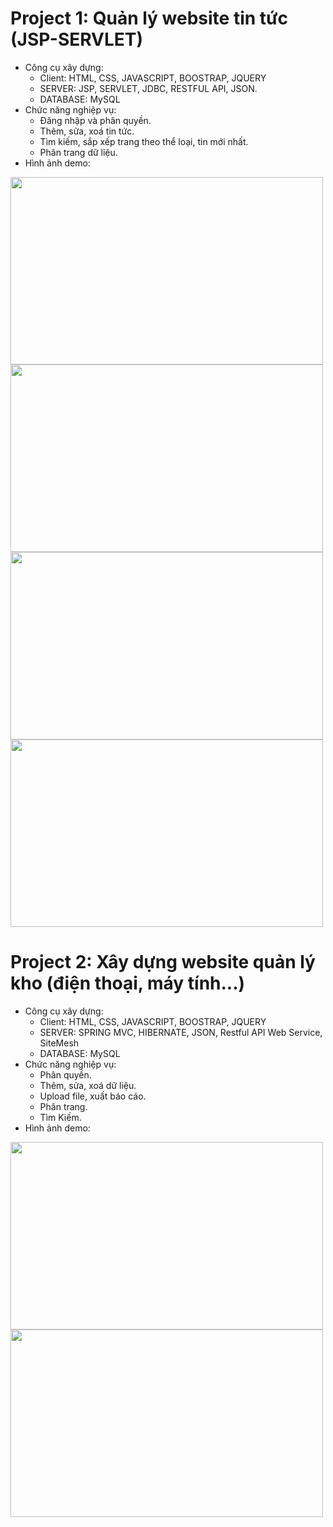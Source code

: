 # Project 1: Quản lý website tin tức (JSP-SERVLET)
  - Công cụ xây dựng:
    + Client: HTML, CSS, JAVASCRIPT, BOOSTRAP, JQUERY
    + SERVER: JSP, SERVLET, JDBC, RESTFUL API, JSON.
    + DATABASE: MySQL
  - Chức năng nghiệp vụ:
    + Đăng nhập và phân quyền.
    + Thêm, sửa, xoá tin tức.
    + Tìm kiếm, sắp xếp trang theo thể loại, tin mới nhất.
    + Phân trang dữ liệu.
  - Hình ảnh demo:

<img src="https://user-images.githubusercontent.com/73806593/113849570-d8675680-97c3-11eb-8856-f8717aa05dec.PNG" width="500px" height = "300px"></img>
<img src="https://user-images.githubusercontent.com/73806593/113850476-b6ba9f00-97c4-11eb-8fd3-185b6e80238c.PNG" width="500px" height = "300px"></img>
<img src="https://user-images.githubusercontent.com/73806593/113850684-ea95c480-97c4-11eb-8169-f2cf6498b6fc.PNG" width="500px" height = "300px"></img>
<img src="https://user-images.githubusercontent.com/73806593/113851626-e4541800-97c5-11eb-9f1b-8dd10ac85547.PNG" width="500px" height = "300px"></img>

# Project 2: Xây dựng website quản lý kho (điện thoại, máy tính...)
  - Công cụ xây dựng:
    + Client: HTML, CSS, JAVASCRIPT, BOOSTRAP, JQUERY
    + SERVER: SPRING MVC, HIBERNATE, JSON, Restful API Web Service, SiteMesh
    + DATABASE: MySQL
  - Chức năng nghiệp vụ:
    + Phân quyền.
    + Thêm, sửa, xoá dữ liệu.
    + Upload file, xuất báo cáo.
    + Phân trang.
    + Tìm Kiếm.
  - Hình ảnh demo:
 
<img src="https://user-images.githubusercontent.com/73806593/113997139-0ca14c80-9882-11eb-941e-40bc2e53aead.PNG" width="500px" height = "300px"></img>
<img src="https://user-images.githubusercontent.com/73806593/113998617-6e15eb00-9883-11eb-81f2-c2e90e206bf2.PNG" width="500px" height = "300px"></img> 
 
 


